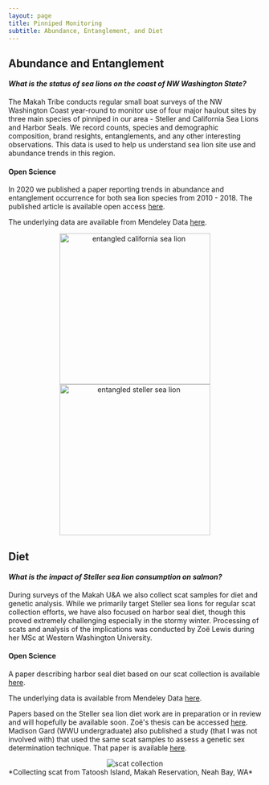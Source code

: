 ```yaml
---
layout: page
title: Pinniped Monitoring
subtitle: Abundance, Entanglement, and Diet
---
```



## Abundance and Entanglement

#### *What is the status of sea lions on the coast of NW Washington State?*

The Makah Tribe conducts regular small boat surveys of the NW Washington Coast year-round to monitor use of four major haulout sites by three main species of pinniped in our area - Steller and California Sea Lions and Harbor Seals. We record counts, species and demographic composition, brand resights, entanglements, and any other interesting observations. This data is used to help us understand sea lion site use and abundance trends in this region. 

#### Open Science

In 2020 we published a paper reporting trends in abundance and entanglement occurrence for both sea lion species from 2010 - 2018. The published article is available open access [here](https://journals.plos.org/plosone/article?id=10.1371/journal.pone.0237178). 

The underlying data are available from Mendeley Data [here](https://data.mendeley.com/datasets/447sm2rwrk/1).

<center>
  <img src="https://lizallyn.github.io/assets/img/ent_zc.png" alt="entangled california sea lion" height = "300" />
  <img src="https://lizallyn.github.io/assets/img/ent_ej.png" alt="entangled steller sea lion" height = "300" />
</center>


## Diet

#### *What is the impact of Steller sea lion consumption on salmon?*

During surveys of the Makah U&A we also collect scat samples for diet and genetic analysis. While we primarily target Steller sea lions for regular scat collection efforts, we have also focused on harbor seal diet, though this proved extremely challenging especially in the stormy winter. Processing of scats and analysis of the implications was conducted by Zoë Lewis during her MSc at Western Washington University. 

#### Open Science

A paper describing harbor seal diet based on our scat collection is available [here](https://bioone.org/journals/northwestern-naturalist/volume-104/issue-3/NWN22-17/FIRST-DIET-DESCRIPTION-OF-THE-HARBOR-SEAL-PHOCA-VITULINA-IN/10.1898/NWN22-17.short).

The underlying data is available from Mendeley Data [here](https://data.mendeley.com/datasets/mb5pjwzdc2/1).

Papers based on the Steller sea lion diet work are in preparation or in review and will hopefully be available soon. Zoë's thesis can be accessed [here](https://faculty.aceveda.wwu.edu/PDFs/theses/Lewis%20thesis.pdf).
Madison Gard (WWU undergraduate) also published a study (that I was not involved with) that used the same scat samples to assess a genetic sex determination technique. That paper is available [here](https://link.springer.com/article/10.1007/s12686-024-01358-2).


<center>
<img src="https://lizallyn.github.io/assets/img/scat.jpg" alt="scat collection" />
</center>
*Collecting scat from Tatoosh Island, Makah Reservation, Neah Bay, WA*


